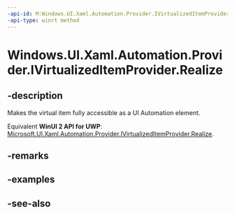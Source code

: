 ```yaml
---
-api-id: M:Windows.UI.Xaml.Automation.Provider.IVirtualizedItemProvider.Realize
-api-type: winrt method
---
```


<!-- Method syntax
public void Realize()
-->

# Windows.UI.Xaml.Automation.Provider.IVirtualizedItemProvider.Realize

## -description
Makes the virtual item fully accessible as a UI Automation element.

Equivalent **WinUI 2 API for UWP**: [Microsoft.UI.Xaml.Automation.Provider.IVirtualizedItemProvider.Realize](/windows/winui/api/microsoft.ui.xaml.automation.provider.ivirtualizeditemprovider.realize).

## -remarks

## -examples

## -see-also

